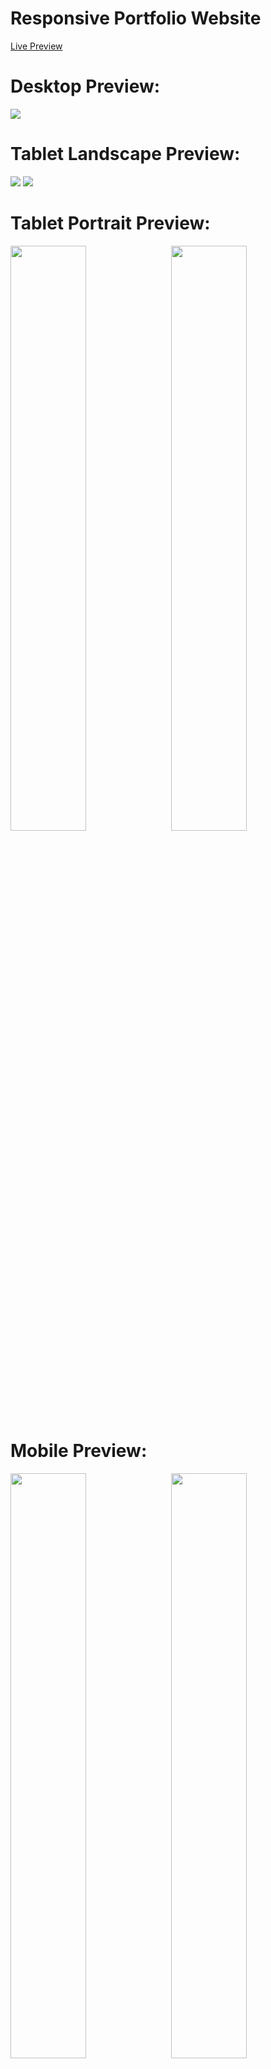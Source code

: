 # Responsive Portfolio Website
[Live Preview](https://ralitsavoronevska.github.io/modern_portfolio/)

# Desktop Preview:
<img src="dist/img/modern_portfolio_desktop_preview.jpg" />

# Tablet Landscape Preview:
<img src="dist/img/modern_portfolio_tablet_preview_landscape_1.png"/>
<img src="dist/img/modern_portfolio_tablet_preview_landscape_2.png"/>

# Tablet Portrait Preview:
<img align="left" width="49%" height="49%" src="dist/img/modern_portfolio_tablet_preview_portrait_1.png" />
<img align="right" width="49%" height="49%" src="dist/img/modern_portfolio_tablet_preview_portrait_2.png" />

# Mobile Preview:
<img align="left" width="49%" height="49%" src="dist/img/modern_portfolio_mobile_preview_1.jpg" />
<img align="right" width="49%" height="49%" src="dist/img/modern_portfolio_mobile_preview_2.jpg" />

# Built with:
* HTML5, CSS3 (Grid template areas, Flex, transitions, etc.), SASS (mixins, etc.), Vanilla JS
* [Google Fonts](https://fonts.google.com/)
* [Font Awesome 5.9.0](https://fontawesome.com/changelog/latest)

# Browser support:
(Last updated and tested: 22/06/2020)
* Chrome 83.0.4103.116 (Official Build) (64-bit)
* Firefox 77.0.1 (64-bit)
* Opera 68.0.3618.173
* IE Microsoft Edge 83.0.478.56 (Official build) (64-bit)

# Tools used:
* Photoshop CC 2020
* [CSS filter generator to convert from black to target hex color [SVGs]](https://codepen.io/sosuke/pen/Pjoqqp)
* [W3C HTML Validator](https://validator.w3.org/)
* [W3C CSS Validator](https://jigsaw.w3.org/css-validator/)
* [LightHouse Audit](https://developers.google.com/web/tools/lighthouse/)
* [PageSpeed Insights Audit](https://developers.google.com/speed/pagespeed/insights/)

# Chrome LightHouse Audit

* Desktop & Mobile:
<img src="dist/img/modern_portfolio_desktop_&_mobile_LightHouse_Audit.jpg" />

# PageSpeed Insights Results

* Desktop:
<img src="dist/img/PageSpeed_Insights_desktop.jpg" />

* Mobile:
<img src="dist/img/PageSpeed_Insights_mobile.jpg" />

# Resources used:

# Logo:
* [Smoke Logo Tutorial Article](http://dezcorb.com/how-to-create-a-smoke-logo-in-photoshop-cs6-smoke-alphabet-logo/)
* [Smoke Logo YouTube Tutorial](https://www.youtube.com/watch?time_continue=1&v=BuDmeErQXqQ)

# Traversy Media:
* [Responsive Portfolio Website Project YouTube Series Tutorial](https://www.youtube.com/watch?v=gYzHS-n2gqU&list=PLillGF-RfqbYoGoCjKoMOkVznV6aSXKzU)
* [Responsive Portfolio Website Project in GitHub](https://github.com/bradtraversy/modern_portfolio)
* [Pure JavaScript Type Writer Effect YouTube Tutorial](https://www.youtube.com/watch?v=POX3dT-pB4E)
* [Pure JavaScript Type Writer Effect Project in CodePen](https://codepen.io/bradtraversy/pen/jeNjwP)